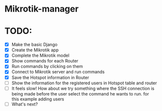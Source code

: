 # Mikrotik-manager

# TODO:
- [x] Make the basic Django
- [x] Create the Mikrotik app
- [x] Complete the Mikrotik model
- [x] Show commands for each Router
- [x] Run commands by clicking on them
- [x] Connect to Mikrotik server and run commands
- [x] Save the Hotspot information in Router
- [ ] Show the information for the registered users in Hotspot table and router
- [ ] It feels slow! How about we try something where the SSH connection is being made
    before the user select the command he wants to run. for this example adding users
- [ ] What's next?